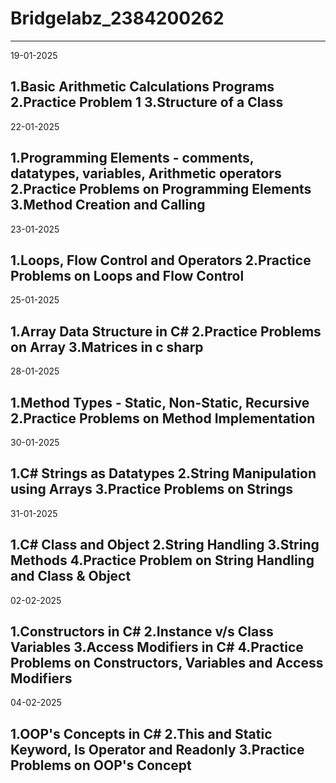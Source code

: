 # Bridgelabz_2384200262
---------------------------------------------------------------------------------------------------------------------
19-01-2025

1.Basic Arithmetic Calculations Programs
2.Practice Problem 1
3.Structure of a Class
---------------------------------------------------------------------------------------------------------------------
22-01-2025

1.Programming Elements - comments, datatypes, variables, Arithmetic operators 
2.Practice Problems on Programming Elements
3.Method Creation and Calling
---------------------------------------------------------------------------------------------------------------------
23-01-2025

1.Loops, Flow Control and Operators
2.Practice Problems on Loops and Flow Control
---------------------------------------------------------------------------------------------------------------------
25-01-2025

1.Array Data Structure in C#
2.Practice Problems on Array
3.Matrices in c sharp
---------------------------------------------------------------------------------------------------------------------
28-01-2025

1.Method Types - Static, Non-Static, Recursive
2.Practice Problems on Method Implementation 
---------------------------------------------------------------------------------------------------------------------
30-01-2025

1.C# Strings as Datatypes
2.String Manipulation using Arrays
3.Practice Problems on Strings
---------------------------------------------------------------------------------------------------------------------
31-01-2025

1.C# Class and Object
2.String Handling
3.String Methods
4.Practice Problem on String Handling and Class & Object
---------------------------------------------------------------------------------------------------------------------
02-02-2025

1.Constructors in C#
2.Instance v/s Class Variables
3.Access Modifiers in C#
4.Practice Problems on Constructors, Variables and Access Modifiers
---------------------------------------------------------------------------------------------------------------------
04-02-2025

1.OOP's Concepts in C#
2.This and Static Keyword, Is Operator and Readonly
3.Practice Problems on OOP's Concept
---------------------------------------------------------------------------------------------------------------------

